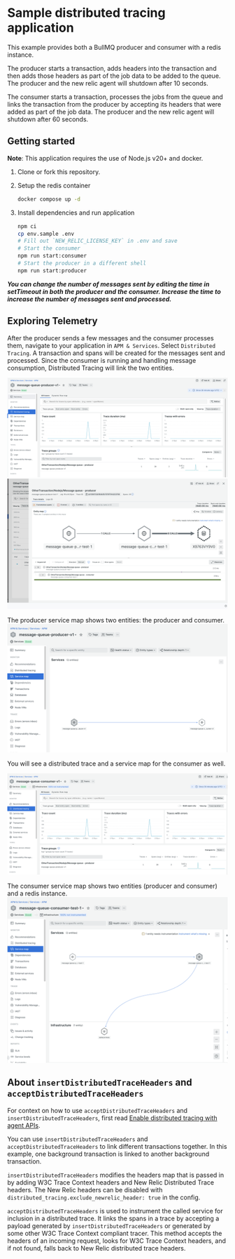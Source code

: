 # Sample distributed tracing application 

This example provides both a BullMQ producer and consumer with a redis instance. 

The producer starts a transaction, adds headers into the transaction and then adds those headers as part of the job data to be added to the queue. The producer and the new relic agent will shutdown after 10 seconds. 

The consumer starts a transaction, processes the jobs from the queue and links the transaction from the producer by accepting its headers that were added as part of the job data. The producer and the new relic agent will shutdown after 60 seconds. 

## Getting started
**Note**: This application requires the use of Node.js v20+ and docker.

 1. Clone or fork this repository.

 2. Setup the redis container

    ```sh
    docker compose up -d 
    ```

 3. Install dependencies and run application

    ```sh
    npm ci
    cp env.sample .env
    # Fill out `NEW_RELIC_LICENSE_KEY` in .env and save 
    # Start the consumer
    npm run start:consumer
    # Start the producer in a different shell
    npm run start:producer
    ```
***You can change the number of messages sent by editing the time in setTimeout in both the producer and the consumer. Increase the time to increase the number of messages sent and processed.*** 

## Exploring Telemetry
After the producer sends a few messages and the consumer processes them, navigate to your application in `APM & Services`.  Select `Distributed Tracing`. A transaction and spans will be created for the messages sent and processed. Since the consumer is running and handling message consumption, Distributed Tracing will link the two entities.

![Producer distributed tracing](./images/producer-dt.png?raw=true "Producer distributed tracing")
![Producer distributed trace](./images/producer-dt-trace.png?raw=true "Producer distributed trace")

The producer service map shows two entities: the producer and consumer. 
![Producer service map](./images/producer-service-map.png?raw=true "Producer service map")

You will see a distributed trace and a service map for the consumer as well. 

![Consumer distributed tracing](./images/consumer-dt.png?raw=true "Consumer distributed tracing")

The consumer service map shows two entities (producer and consumer) and a redis instance. 
![Consumer service map](./images/consumer-service-map.png?raw=true "Consumer service map")

## About `insertDistributedTraceHeaders` and `acceptDistributedTraceHeaders`

For context on how to use `acceptDistributedTraceHeaders` and `insertDistributedTraceHeaders`, first read [Enable distributed tracing with agent APIs](https://docs.newrelic.com/docs/distributed-tracing/enable-configure/language-agents-enable-distributed-tracing/).

You can use `insertDistributedTraceHeaders` and `acceptDistributedTraceHeaders` to link different transactions together. In this example, one background transaction is linked to another background transaction.

`insertDistributedTraceHeaders` modifies the headers map that is passed in by adding W3C Trace Context headers and New Relic Distributed Trace headers. The New Relic headers can be disabled with `distributed_tracing.exclude_newrelic_header: true` in the config.

`acceptDistributedTraceHeaders` is used to instrument the called service for inclusion in a distributed trace. It links the spans in a trace by accepting a payload generated by `insertDistributedTraceHeaders` or generated by some other W3C Trace Context compliant tracer. This method accepts the headers of an incoming request, looks for W3C Trace Context headers, and if not found, falls back to New Relic distributed trace headers.
